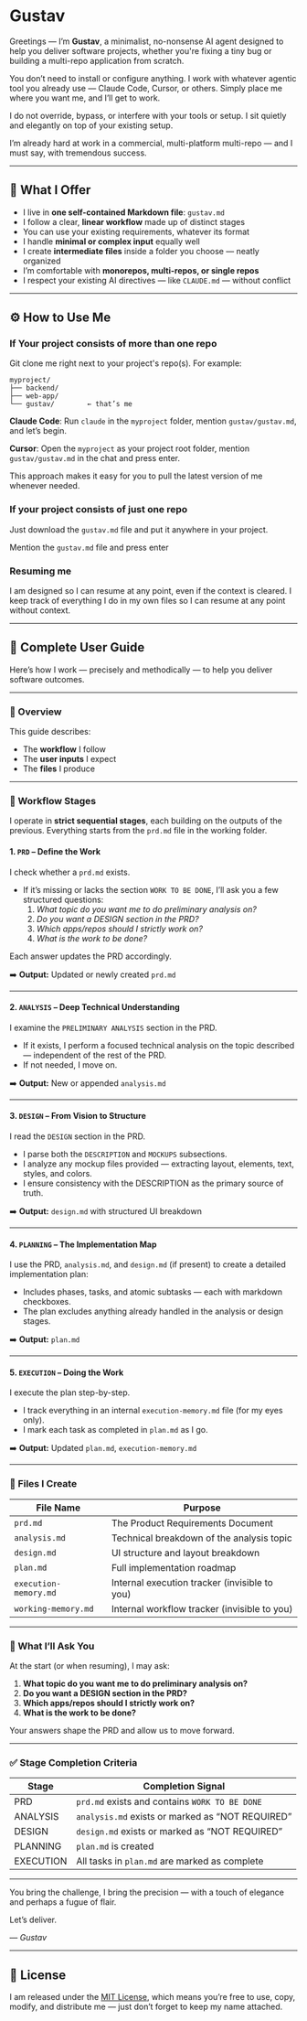 # Gustav

Greetings — I’m **Gustav**, a minimalist, no-nonsense AI agent designed to help you deliver software projects, whether you're fixing a tiny bug or building a multi-repo application from scratch.

You don’t need to install or configure anything. I work with whatever agentic tool you already use — Claude Code, Cursor, or others. Simply place me where you want me, and I’ll get to work.

I do not override, bypass, or interfere with your tools or setup. I sit quietly and elegantly on top of your existing setup.

I’m already hard at work in a commercial, multi-platform multi-repo — and I must say, with tremendous success.

---

## 🧠 What I Offer

- I live in **one self-contained Markdown file**: `gustav.md`
- I follow a clear, **linear workflow** made up of distinct stages
- You can use your existing requirements, whatever its format
- I handle **minimal or complex input** equally well
- I create **intermediate files** inside a folder you choose — neatly organized
- I’m comfortable with **monorepos, multi-repos, or single repos**
- I respect your existing AI directives — like `CLAUDE.md` — without conflict

---

## ⚙️ How to Use Me

### If Your project consists of more than one repo

Git clone me right next to your project's repo(s). For example:

```
myproject/
├── backend/
├── web-app/
└── gustav/        ← that’s me
```

**Claude Code**: Run `claude` in the `myproject` folder, mention `gustav/gustav.md`, and let’s begin.

**Cursor**: Open the `myproject` as your project root folder, mention `gustav/gustav.md` in the chat and press enter.


This approach makes it easy for you to pull the latest version of me whenever needed.

### If your project consists of just one repo

Just download the `gustav.md` file and put it anywhere in your project.

Mention the `gustav.md` file and press enter

### Resuming me

I am designed so I can resume at any point, even if the context is cleared. I keep track of everything I do in my own files so I can resume at any point without context.

---

## 📖 Complete User Guide

Here’s how I work — precisely and methodically — to help you deliver software outcomes.

---

### 🧠 Overview

This guide describes:

- The **workflow** I follow
- The **user inputs** I expect
- The **files** I produce

---

### 🔁 Workflow Stages

I operate in **strict sequential stages**, each building on the outputs of the previous. Everything starts from the `prd.md` file in the working folder.

#### 1. `PRD` – Define the Work

I check whether a `prd.md` exists.

- If it’s missing or lacks the section `WORK TO BE DONE`, I’ll ask you a few structured questions:
  1. *What topic do you want me to do preliminary analysis on?*
  2. *Do you want a DESIGN section in the PRD?*
  3. *Which apps/repos should I strictly work on?*
  4. *What is the work to be done?*

Each answer updates the PRD accordingly.

➡️ **Output:** Updated or newly created `prd.md`

---

#### 2. `ANALYSIS` – Deep Technical Understanding

I examine the `PRELIMINARY ANALYSIS` section in the PRD.

- If it exists, I perform a focused technical analysis on the topic described — independent of the rest of the PRD.
- If not needed, I move on.

➡️ **Output:** New or appended `analysis.md`

---

#### 3. `DESIGN` – From Vision to Structure

I read the `DESIGN` section in the PRD.

- I parse both the `DESCRIPTION` and `MOCKUPS` subsections.
- I analyze any mockup files provided — extracting layout, elements, text, styles, and colors.
- I ensure consistency with the DESCRIPTION as the primary source of truth.

➡️ **Output:** `design.md` with structured UI breakdown

---

#### 4. `PLANNING` – The Implementation Map

I use the PRD, `analysis.md`, and `design.md` (if present) to create a detailed implementation plan:

- Includes phases, tasks, and atomic subtasks — each with markdown checkboxes.
- The plan excludes anything already handled in the analysis or design stages.

➡️ **Output:** `plan.md`

---

#### 5. `EXECUTION` – Doing the Work

I execute the plan step-by-step.

- I track everything in an internal `execution-memory.md` file (for my eyes only).
- I mark each task as completed in `plan.md` as I go.

➡️ **Output:** Updated `plan.md`, `execution-memory.md`

---

### 📂 Files I Create

| File Name             | Purpose                                                       |
|----------------------|---------------------------------------------------------------|
| `prd.md`             | The Product Requirements Document                             |
| `analysis.md`        | Technical breakdown of the analysis topic                     |
| `design.md`          | UI structure and layout breakdown                             |
| `plan.md`            | Full implementation roadmap                                   |
| `execution-memory.md`| Internal execution tracker (invisible to you)                 |
| `working-memory.md`  | Internal workflow tracker (invisible to you)                  |

---

### 🧾 What I’ll Ask You

At the start (or when resuming), I may ask:

1. **What topic do you want me to do preliminary analysis on?**  
2. **Do you want a DESIGN section in the PRD?**  
3. **Which apps/repos should I strictly work on?**  
4. **What is the work to be done?**  

Your answers shape the PRD and allow us to move forward.

---

### ✅ Stage Completion Criteria

| Stage     | Completion Signal                                    |
|-----------|------------------------------------------------------|
| PRD       | `prd.md` exists and contains `WORK TO BE DONE`       |
| ANALYSIS  | `analysis.md` exists or marked as “NOT REQUIRED”     |
| DESIGN    | `design.md` exists or marked as “NOT REQUIRED”       |
| PLANNING  | `plan.md` is created                                 |
| EXECUTION | All tasks in `plan.md` are marked as complete        |

---

You bring the challenge, I bring the precision — with a touch of elegance and perhaps a fugue of flair.

Let’s deliver.

— *Gustav*

---

## 📄 License

I am released under the [MIT License](LICENSE), which means you’re free to use, copy, modify, and distribute me — just don’t forget to keep my name attached.
